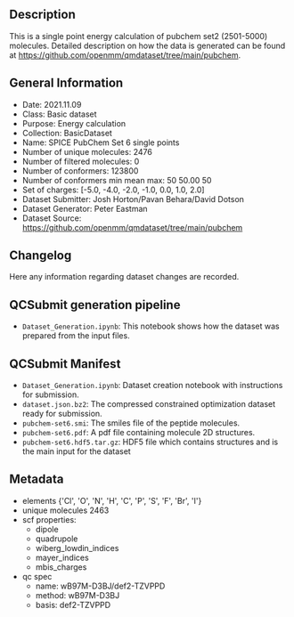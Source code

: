 ## Description

This is a single point energy calculation of pubchem set2 (2501-5000) molecules. Detailed description on how the data is generated can be found at https://github.com/openmm/qmdataset/tree/main/pubchem.

## General Information

 - Date: 2021.11.09
 - Class: Basic dataset 
 - Purpose: Energy calculation
 - Collection: BasicDataset
 - Name: SPICE PubChem Set 6 single points
 - Number of unique molecules:        2476
 - Number of filtered molecules:      0
 - Number of conformers:              123800
 - Number of conformers min mean max: 50  50.00 50
 - Set of charges: [-5.0, -4.0, -2.0, -1.0, 0.0, 1.0, 2.0]
 - Dataset Submitter: Josh Horton/Pavan Behara/David Dotson
 - Dataset Generator: Peter Eastman
 - Dataset Source: https://github.com/openmm/qmdataset/tree/main/pubchem

## Changelog

Here any information regarding dataset changes are recorded.

## QCSubmit generation pipeline

 - `Dataset_Generation.ipynb`: This notebook shows how the dataset was prepared from the input files. 
 
## QCSubmit Manifest

- `Dataset_Generation.ipynb`: Dataset creation notebook with instructions for submission.
- `dataset.json.bz2`: The compressed constrained optimization dataset ready for submission.
- `pubchem-set6.smi`: The smiles file of the peptide molecules.
- `pubchem-set6.pdf`: A pdf file containing molecule 2D structures.
- `pubchem-set6.hdf5.tar.gz`: HDF5 file which contains structures and is the main input for the dataset
 
## Metadata

- elements {'Cl', 'O', 'N', 'H', 'C', 'P', 'S', 'F', 'Br', 'I'}
- unique molecules 2463
- scf properties:
    - dipole
    - quadrupole
    - wiberg_lowdin_indices
    - mayer_indices
    - mbis_charges
- qc spec
    - name: wB97M-D3BJ/def2-TZVPPD
    - method: wB97M-D3BJ
    - basis: def2-TZVPPD
